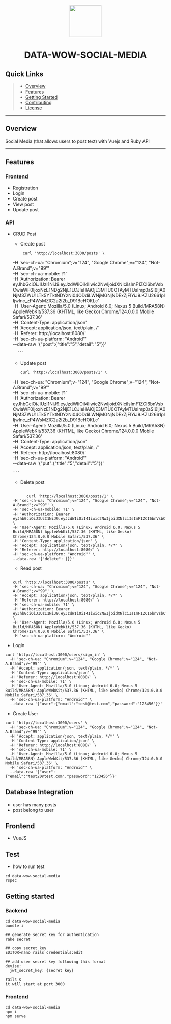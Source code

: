 <p align="center">
  <img src="https://cdn-icons-png.flaticon.com/512/6295/6295417.png" width="100" />
</p>
<p align="center">
    <h1 align="center">DATA-WOW-SOCIAL-MEDIA</h1>
</p>

##  Quick Links

> - [ Overview](#-overview)
> - [ Features](#-features)
> - [ Getting Started](#-getting-started)
> - [ Contributing](#-contributing)
> - [ License](#-license)

---

##  Overview

Social Media (that allows users to post text) with Vuejs and Ruby API

---

##  Features

### Frontend
- Registration
- Login
- Create post
- View post
- Update post


### API
- CRUD Post
    - Create post
       ```
        curl 'http://localhost:3000/posts' \
  -H 'sec-ch-ua: "Chromium";v="124", "Google Chrome";v="124", "Not-A.Brand";v="99"' \
  -H 'sec-ch-ua-mobile: ?1' \
  -H 'Authorization: Bearer eyJhbGciOiJIUzI1NiJ9.eyJzdWIiOiI4Iiwic2NwIjoidXNlciIsImF1ZCI6bnVsbCwiaWF0IjoxNzE1NDg2NjE1LCJleHAiOjE3MTU0OTAyMTUsImp0aSI6IjA0NjM3ZWU1LTk5YTktNDYzNi04ODdiLWNjMGNjNDExZjFlYiJ9.KZlJ2661plIjwInc_zP4WsMZlC2a2i2b_D91BcHOKLc' \
  -H 'User-Agent: Mozilla/5.0 (Linux; Android 6.0; Nexus 5 Build/MRA58N) AppleWebKit/537.36 (KHTML, like Gecko) Chrome/124.0.0.0 Mobile Safari/537.36' \
  -H 'Content-Type: application/json' \
  -H 'Accept: application/json, text/plain, */*' \
  -H 'Referer: http://localhost:8080/' \
  -H 'sec-ch-ua-platform: "Android"' \
  --data-raw '{"post":{"title":"5","detail":"5"}}'
        
        
        ```
    - Update post
      ```
      curl 'http://localhost:3000/posts/1' \
  -H 'sec-ch-ua: "Chromium";v="124", "Google Chrome";v="124", "Not-A.Brand";v="99"' \
  -H 'sec-ch-ua-mobile: ?1' \
  -H 'Authorization: Bearer eyJhbGciOiJIUzI1NiJ9.eyJzdWIiOiI4Iiwic2NwIjoidXNlciIsImF1ZCI6bnVsbCwiaWF0IjoxNzE1NDg2NjE1LCJleHAiOjE3MTU0OTAyMTUsImp0aSI6IjA0NjM3ZWU1LTk5YTktNDYzNi04ODdiLWNjMGNjNDExZjFlYiJ9.KZlJ2661plIjwInc_zP4WsMZlC2a2i2b_D91BcHOKLc' \
  -H 'User-Agent: Mozilla/5.0 (Linux; Android 6.0; Nexus 5 Build/MRA58N) AppleWebKit/537.36 (KHTML, like Gecko) Chrome/124.0.0.0 Mobile Safari/537.36' \
  -H 'Content-Type: application/json' \
  -H 'Accept: application/json, text/plain, */*' \
  -H 'Referer: http://localhost:8080/' \
  -H 'sec-ch-ua-platform: "Android"' \
  --data-raw '{"put":{"title":"5","detail":"5"}}'
      
      
      ```
    - Delete post
    
    ```    
    
          curl 'http://localhost:3000/posts/1' \
  -H 'sec-ch-ua: "Chromium";v="124", "Google Chrome";v="124", "Not-A.Brand";v="99"' \
  -H 'sec-ch-ua-mobile: ?1' \
  -H 'Authorization: Bearer eyJhbGciOiJIUzI1NiJ9.eyJzdWIiOiI4Iiwic2NwIjoidXNlciIsImF1ZCI6bnVsbCwiaWF0IjoxNzE1NDg2NjE1LCJleHAiOjE3MTU0OTAyMTUsImp0aSI6IjA0NjM3ZWU1LTk5YTktNDYzNi04ODdiLWNjMGNjNDExZjFlYiJ9.KZlJ2661plIjwInc_zP4WsMZlC2a2i2b_D91BcHOKLc' \
  -H 'User-Agent: Mozilla/5.0 (Linux; Android 6.0; Nexus 5 Build/MRA58N) AppleWebKit/537.36 (KHTML, like Gecko) Chrome/124.0.0.0 Mobile Safari/537.36' \
  -H 'Content-Type: application/json' \
  -H 'Accept: application/json, text/plain, */*' \
  -H 'Referer: http://localhost:8080/' \
  -H 'sec-ch-ua-platform: "Android"' \
  --data-raw '{"delete": {}}'

    ```
    - Read post
    ```
    
    curl 'http://localhost:3000/posts' \
  -H 'sec-ch-ua: "Chromium";v="124", "Google Chrome";v="124", "Not-A.Brand";v="99"' \
  -H 'Accept: application/json, text/plain, */*' \
  -H 'Referer: http://localhost:8080/' \
  -H 'sec-ch-ua-mobile: ?1' \
  -H 'Authorization: Bearer eyJhbGciOiJIUzI1NiJ9.eyJzdWIiOiI4Iiwic2NwIjoidXNlciIsImF1ZCI6bnVsbCwiaWF0IjoxNzE1NDg2NjE1LCJleHAiOjE3MTU0OTAyMTUsImp0aSI6IjA0NjM3ZWU1LTk5YTktNDYzNi04ODdiLWNjMGNjNDExZjFlYiJ9.KZlJ2661plIjwInc_zP4WsMZlC2a2i2b_D91BcHOKLc' \
  -H 'User-Agent: Mozilla/5.0 (Linux; Android 6.0; Nexus 5 Build/MRA58N) AppleWebKit/537.36 (KHTML, like Gecko) Chrome/124.0.0.0 Mobile Safari/537.36' \
  -H 'sec-ch-ua-platform: "Android"'
    ```
        
- Login 
```
curl 'http://localhost:3000/users/sign_in' \
  -H 'sec-ch-ua: "Chromium";v="124", "Google Chrome";v="124", "Not-A.Brand";v="99"' \
  -H 'Accept: application/json, text/plain, */*' \
  -H 'Content-Type: application/json' \
  -H 'Referer: http://localhost:8080/' \
  -H 'sec-ch-ua-mobile: ?1' \
  -H 'User-Agent: Mozilla/5.0 (Linux; Android 6.0; Nexus 5 Build/MRA58N) AppleWebKit/537.36 (KHTML, like Gecko) Chrome/124.0.0.0 Mobile Safari/537.36' \
  -H 'sec-ch-ua-platform: "Android"' \
  --data-raw '{"user":{"email":"test@test.com","password":"123456"}}'
```
- Create User
```
curl 'http://localhost:3000/users' \
  -H 'sec-ch-ua: "Chromium";v="124", "Google Chrome";v="124", "Not-A.Brand";v="99"' \
  -H 'Accept: application/json, text/plain, */*' \
  -H 'Content-Type: application/json' \
  -H 'Referer: http://localhost:8080/' \
  -H 'sec-ch-ua-mobile: ?1' \
  -H 'User-Agent: Mozilla/5.0 (Linux; Android 6.0; Nexus 5 Build/MRA58N) AppleWebKit/537.36 (KHTML, like Gecko) Chrome/124.0.0.0 Mobile Safari/537.36' \
  -H 'sec-ch-ua-platform: "Android"' \
  --data-raw '{"user":{"email":"test20@test.com","password":"123456"}}'
```


## Database Integration
- user has many posts
- post belong to user


## Frontend

- VueJS


## Test
- how to run test
```
cd data-wow-social-media
rspec
```

## Getting started
### Backend 
```
cd data-wow-social-media
bundle i

## generate secret key for authentication
rake secret

## copy secret key
EDITOR=nano rails credentials:edit

## add user secret key following this format
devise:
  jwt_secret_key: {secret key}

rails s
it will start at port 3000
```

### Frontend
```
cd data-wow-social-media
npm i
npm serve
```
